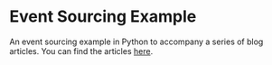 # Event Sourcing Example

An event sourcing example in Python to accompany a series of blog articles. You
can find the articles [here](http://romscodecorner.blogspot.fr/search/label/event%20sourcing%20example).
